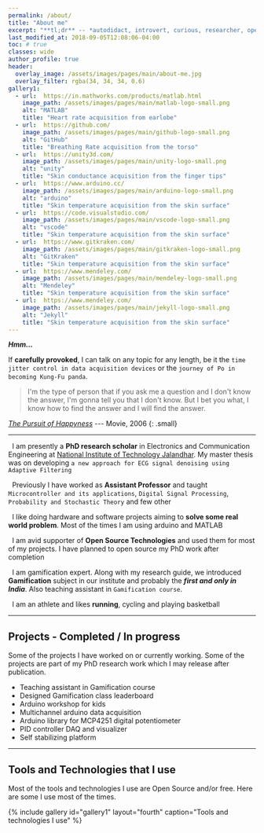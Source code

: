 ```yaml
---
permalink: /about/
title: "About me"
excerpt: "**tl;dr** -- *autodidact, introvert, curious, researcher, open source supporter*"
last_modified_at: 2018-09-05T12:08:06-04:00
toc: # true
classes: wide
author_profile: true
header:
  overlay_image: /assets/images/pages/main/about-me.jpg
  overlay_filter: rgba(34, 34, 34, 0.6)
gallery1:
  - url:  https://in.mathworks.com/products/matlab.html
    image_path: /assets/images/pages/main/matlab-logo-small.png
    alt: "MATLAB"
    title: "Heart rate acquisition from earlobe"  
  - url:  https://github.com/
    image_path: /assets/images/pages/main/github-logo-small.png
    alt: "GitHub"
    title: "Breathing Rate acquisition from the torso"  
  - url:  https://unity3d.com/
    image_path: /assets/images/pages/main/unity-logo-small.png
    alt: "unity"
    title: "Skin conductance acquisition from the finger tips"  
  - url:  https://www.arduino.cc/
    image_path: /assets/images/pages/main/arduino-logo-small.png
    alt: "arduino"
    title: "Skin temperature acquisition from the skin surface"  
  - url:  https://code.visualstudio.com/
    image_path: /assets/images/pages/main/vscode-logo-small.png
    alt: "vscode"
    title: "Skin temperature acquisition from the skin surface"
  - url:  https://www.gitkraken.com/
    image_path: /assets/images/pages/main/gitkraken-logo-small.png
    alt: "GitKraken"
    title: "Skin temperature acquisition from the skin surface"
  - url:  https://www.mendeley.com/
    image_path: /assets/images/pages/main/mendeley-logo-small.png
    alt: "Mendeley"
    title: "Skin temperature acquisition from the skin surface"
  - url:  https://www.mendeley.com/
    image_path: /assets/images/pages/main/jekyll-logo-small.png
    alt: "Jekyll"
    title: "Skin temperature acquisition from the skin surface"
---
```


**_Hmm..._**  
  
If **carefully provoked**, I can talk on any topic for any length, be it the `time jitter control in data acquisition devices` or the `journey of Po in becoming Kung-Fu panda`.  
 
> I'm the type of person that if you ask me a question and I don't know the answer, I'm gonna tell you that I don't know. But I bet you what, I know how to find the answer and I will find the answer.

[*The Pursuit of Happyness*](https://www.imdb.com/title/tt0454921/) --- Movie, 2006
{: .small}

---
<i class="fa fa-graduation-cap about-icon"></i> &nbsp; I am presently a **PhD research scholar** in Electronics and Communication Engineering at [National Institute of Technology Jalandhar](http://www.nitj.ac.in). My master thesis was on developing `a new approach for ECG signal denoising using Adaptive Filtering`    
  
<i class="fas fa-briefcase"></i> &nbsp; Previously I have worked as **Assistant Professor** and taught `Microcontroller and its applications`, `Digital Signal Processing`, `Probability and Stochastic Theory` and few other     
  
<i class="fas fa-cog"></i> &nbsp; I like doing hardware and software projects aiming to **solve some real world problem**. Most of the times I am using arduino and MATLAB   
  
<i class="fas fa-toolbox"></i> &nbsp; I am avid supporter of **Open Source Technologies** and used them for most of my projects. I have planned to open source my PhD work after completion

<i class="fas fa-gamepad"></i> &nbsp; I am gamification expert. Along with my research guide, we introduced **Gamification** subject in our institute and probably the ***first and only in India***. Also teaching assistant in `Gamification course`. 
  
<i class="fas fa-basketball-ball"></i> &nbsp; I am an athlete and likes **running**, cycling and playing basketball

---
## <i class="fas fa-cog"></i> Projects - Completed / In progress
Some of the projects I have worked on or currently working. Some of the projects are part of my PhD research work which I may release after publication.  

- Teaching assistant in Gamification course
- Designed Gamification class leaderboard
- Arduino workshop for kids
- Multichannel arduino data acquisition
- Arduino library for MCP4251 digital potentiometer
- PID controller DAQ and visualizer 
- Self stabilizing platform

---
## <i class="fas fa-wrench"></i> Tools and Technologies that I use
Most of the tools and technologies I use are Open Source and/or free. Here are some I use most of the times.   

{% include gallery id="gallery1" layout="fourth" caption="Tools and technologies I use" %}





<!--
[MATLAB](https://in.mathworks.com/products/matlab.html){: .btn .btn--primary}
&nbsp;
[Arduino](https://www.arduino.cc/){: .btn .btn--success}
&nbsp;
[Unity](https://unity3d.com/){: .btn .btn--warning}
&nbsp;
[GitHub](https://github.com/){: .btn .btn--danger}
&nbsp;
[VSCode](https://code.visualstudio.com/){: .btn .btn--info}
&nbsp;
[GitKraken](https://www.gitkraken.com/){: .btn .btn--warning}
&nbsp;
[Fritzing](http://fritzing.org/home/){: .btn .btn--primary}




-->   



<!--
[![matlab logo]({{ site.url }}{{ site.baseurl }}/assets/images/pages/main/matlab_logo.png "MATLAB"){: .align-left}{:height="25%" width="25%"}](https://in.mathworks.com/products/matlab.html)

[![arduino logo]({{ site.url }}{{ site.baseurl }}/assets/images/pages/main/arduino_logo.png "Arduino"){: .align-left}{:height="15%" width="15%"}](https://www.arduino.cc/)

[![unity logo]({{ site.url }}{{ site.baseurl }}/assets/images/pages/main/unity_logo.png "Unity"){: .align-left}{:height="25%" width="25%"}](https://unity3d.com/)

[![github logo]({{ site.url }}{{ site.baseurl }}/assets/images/pages/main/github_logo.png "GitHub"){: .align-left}{:height="20%" width="20%"}](https://github.com/)

<br>
<br>
<br>

[![vscode logo]({{ site.url }}{{ site.baseurl }}/assets/images/pages/main/vscode_logo.png "VSCode"){: .align-left}{:height="25%" width="25%"}](https://code.visualstudio.com/)

[![gitkraken logo]({{ site.url }}{{ site.baseurl }}/assets/images/pages/main/gitkraken_logo.png "GitKraken"){: .align-left}{:height="15%" width="15%"}](https://www.gitkraken.com/)

[![fritzing logo]({{ site.url }}{{ site.baseurl }}/assets/images/pages/main/fritzing_logo.png "Fritzing"){: .align-left}{:height="10%" width="10%"}](http://fritzing.org/home/)

[![jekyll logo]({{ site.url }}{{ site.baseurl }}/assets/images/pages/main/jekyll_logo.png "Jekyll"){: .align-left}{:height="30%" width="30%"}](https://jekyllrb.com/)

<br>
<br>
<br>
<br>

[![algodoo logo]({{ site.url }}{{ site.baseurl }}/assets/images/pages/main/algodoo_logo.png "Algodoo"){: .align-left}{:height="20%" width="20%"}](http://www.algodoo.com/)

<br>
<br>
<br>
-->



